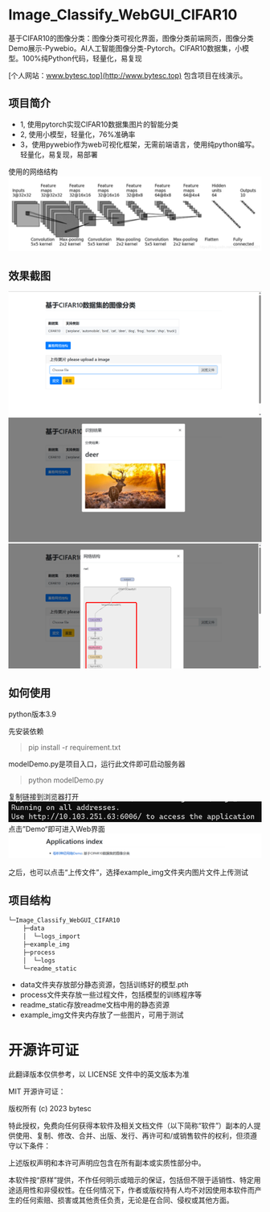 # Image_Classify_WebGUI_CIFAR10

基于CIFAR10的图像分类：图像分类可视化界面，图像分类前端网页，图像分类Demo展示-Pywebio。AI人工智能图像分类-Pytorch。CIFAR10数据集，小模型。100%纯Python代码，轻量化，易复现 

[个人网站：www.bytesc.top](http://www.bytesc.top) 包含项目在线演示。

## 项目简介
* 1, 使用pytorch实现CIFAR10数据集图片的智能分类
* 2, 使用小模型，轻量化，76%准确率
* 3，使用pywebio作为web可视化框架，无需前端语言，使用纯python编写。轻量化，易复现，易部署

使用的网络结构
![image](./readme_static/readme_img/net.png)

## 效果截图
![image](./readme_static/readme_img/1.png)
![image](./readme_static/readme_img/2.png)
![image](./readme_static/readme_img/3.png)

## 如何使用
python版本3.9

先安装依赖
> pip install -r requirement.txt

modelDemo.py是项目入口，运行此文件即可启动服务器
> python modelDemo.py

复制链接到浏览器打开
![image](./readme_static/readme_img/p1.png) 
点击”Demo“即可进入Web界面
![image](./readme_static/readme_img/p2.png)

之后，也可以点击“上传文件”，选择example_img文件夹内图片文件上传测试

## 项目结构
```
└─Image_Classify_WebGUI_CIFAR10
    ├─data
    │  └─logs_import 
    ├─example_img
    ├─process
    │  └─logs
    └─readme_static
```
* data文件夹存放部分静态资源，包括训练好的模型.pth
* process文件夹存放一些过程文件，包括模型的训练程序等
* readme_static存放readme文档中用的静态资源
* example_img文件夹内存放了一些图片，可用于测试

# 开源许可证

此翻译版本仅供参考，以 LICENSE 文件中的英文版本为准

MIT 开源许可证：

版权所有 (c) 2023 bytesc

特此授权，免费向任何获得本软件及相关文档文件（以下简称“软件”）副本的人提供使用、复制、修改、合并、出版、发行、再许可和/或销售软件的权利，但须遵守以下条件：

上述版权声明和本许可声明应包含在所有副本或实质性部分中。

本软件按“原样”提供，不作任何明示或暗示的保证，包括但不限于适销性、特定用途适用性和非侵权性。在任何情况下，作者或版权持有人均不对因使用本软件而产生的任何索赔、损害或其他责任负责，无论是在合同、侵权或其他方面。
